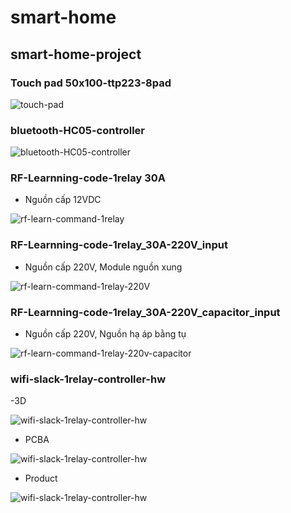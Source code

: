 # smart-home
## smart-home-project

### Touch pad 50x100-ttp223-8pad

![touch-pad](/assets/touch-pad-50x100-ttp223-8pad.png)


### bluetooth-HC05-controller

![bluetooth-HC05-controller](/assets/bluetooth-HC05-controller.png)

### RF-Learnning-code-1relay 30A
- Nguồn cấp 12VDC

![rf-learn-command-1relay](/assets/rf-learn-command-1relay.png)

### RF-Learnning-code-1relay_30A-220V_input
- Nguồn cấp 220V, Module nguồn xung

![rf-learn-command-1relay-220V](/assets/rf-learn-command-1relay-220V.png)

### RF-Learnning-code-1relay_30A-220V_capacitor_input

- Nguồn cấp 220V, Nguồn hạ áp bằng tụ

![rf-learn-command-1relay-220v-capacitor](/assets/rf-learn-command-1relay-220v-capacitor.png)

### wifi-slack-1relay-controller-hw

-3D

![wifi-slack-1relay-controller-hw](/assets/wifi-slack-1relay-controller-hw-2.png)

- PCBA

![wifi-slack-1relay-controller-hw](/assets/wifi-slack-1relay-controller-hw.png)

- Product

![wifi-slack-1relay-controller-hw](/assets/wifi-slack-1relay-controller-hw-1.png)
